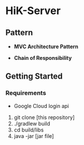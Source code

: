 # HiK-Server

## Pattern
- **MVC Architecture Pattern**

- **Chain of Responsibility**

## Getting Started
### Requirements
- Google Cloud login api
1. git clone [this repository]
2. ./gradlew build
3. cd build/libs
4. java -jar [jar file]
